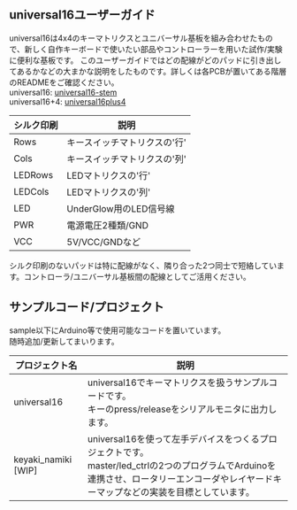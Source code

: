 ## universal16ユーザーガイド
universal16は4x4のキーマトリクスとユニバーサル基板を組み合わせたもので、新しく自作キーボードで使いたい部品やコントローラーを用いた試作/実験に便利な基板です。
このユーザーガイドではどの配線がどのパッドに引き出してあるかなどの大まかな説明をしたものです。詳しくは各PCBが置いてある階層のREADMEをご確認ください。 <br>
universal16: [universal16-stem](../stem/README_jp.md) <br>
universal16+4: [universal16plus4](../plus4/README_jp.md)

|シルク印刷|説明|
|---|---|
|Rows|キースイッチマトリクスの'行'|
|Cols|キースイッチマトリクスの'列'|
|LEDRows|LEDマトリクスの'行'|
|LEDCols|LEDマトリクスの'列'|
|LED|UnderGlow用のLED信号線|
|PWR|電源電圧2種類/GND|
|VCC|5V/VCC/GNDなど|

シルク印刷のないパッドは特に配線がなく、隣り合った2つ同士で短絡しています。コントローラ/ユニバーサル基板間の配線としてご活用ください。

## サンプルコード/プロジェクト

sample以下にArduino等で使用可能なコードを置いています。<br>
随時追加/更新してまいります。

|プロジェクト名|説明|
|---|---|
|universal16|universal16でキーマトリクスを扱うサンプルコードです。<br>キーのpress/releaseをシリアルモニタに出力します。|
|keyaki_namiki \[WIP\]|universal16を使って左手デバイスをつくるプロジェクトです。<br>master/led_ctrlの2つのプログラムでArduinoを連携させ、ロータリーエンコーダやレイヤードキーマップなどの実装を目標としています。|